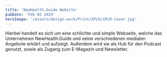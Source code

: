 ```yaml
---
title: 'NewHealth.Guide Website'
pubDate: 'Feb 02 2024'
heroImage: '/assets/design-work/Print/XPLR/XPLR-Cover.jpg'
---
```



Hierbei handelt es sich um eine schlichte und simple Webseite, welche das Unternehmen NewHealth.Guide und seine verschiedenen medialen Angebote erklärt und aufzeigt. Außerdem wird sie als Hub für den Podcast genutzt, sowie als Zugang zum E-Magazin und Newsletter.

